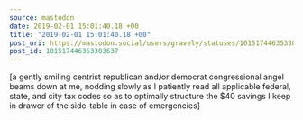 ```yaml
---
source: mastodon
date: 2019-02-01 15:01:40.18 +00
title: "2019-02-01 15:01:40.18 +00"
post_uri: https://mastodon.social/users/gravely/statuses/101517446353303637
post_id: 101517446353303637
---
```

[a gently smiling centrist republican and/or democrat congressional angel beams down at me, nodding slowly as I patiently read all applicable federal, state, and city tax codes so as to optimally structure the $40 savings I keep in drawer of the side-table in case of emergencies]


